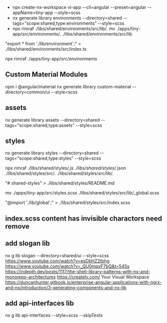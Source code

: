 - npx create-nx-workspace vi-app --cli=angular --preset=angular --appName=tiny-app --style=scss
- nx generate library environments --directory=shared --tags="scope:shared,type:environments" --style=scss
- npx rimraf ./libs/shared/environments/src/lib/_._
  mv ./apps/tiny-app/src/environments/_._ ./libs/shared/environments/src/lib

"export \* from './lib/environment';" > ./libs/shared/environments/src/index.ts

npx rimraf ./apps/tiny-app/src/environments

## Custom Material Modules

npm i @angular/material
nx generate library custom-material --directory=common/ui --style=scss

## assets

nx generate library assets --directory=shared --tags="scope:shared,type:assets" --style=scss

## styles

nx generate library styles --directory=shared --tags="scope:shared,type:styles" --style=scss

npx rimraf ./libs/shared/styles/_.js ./libs/shared/styles/_.json ./libs/shared/styles/src/_._ ./libs/shared/styles/src/lib/_._

"# shared-styles" > ./libs/shared/styles/README.md

mv ./apps/tiny-app/src/styles.scss ./libs/shared/styles/src/lib/\_global.scss

"@import './lib/global';" > ./libs/shared/styles/src/index.scss

## index.scss content has invisible charactors need remove

## add slogan lib

nx g lib slogan --directory=shared/ui --style=scss  
https://www.youtube.com/watch?v=esDbHZ2tbhg
https://www.youtube.com/watch?v=_QU0mpyF7bQ&t=545s
https://indepth.dev/posts/1117/the-shell-library-patterns-with-nx-and-monorepo-architectures
https://creately.com/ Your Visual Workspace
https://duncanhunter.gitbook.io/enterprise-angular-applications-with-ngrx-and-nx/introduction/3-generating-components-and-nx-lib

## add api-interfaces lib

nx g lib api-interfaces --style=scss --skipTests
